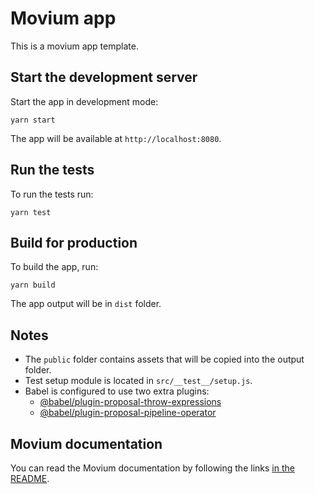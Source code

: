 # Movium app

This is a movium app template.

## Start the development server

Start the app in development mode:

```shell
yarn start
```

The app will be available at `http://localhost:8080`.

## Run the tests

To run the tests run:

```shell
yarn test
```

## Build for production

To build the app, run:

```shell
yarn build
```

The app output will be in `dist` folder.

## Notes

- The `public` folder contains assets that will be copied into the output 
  folder.
- Test setup module is located in `src/__test__/setup.js`.
- Babel is configured to use two extra plugins:
  - [@babel/plugin-proposal-throw-expressions](https://babeljs.io/docs/en/babel-plugin-proposal-throw-expressions)
  - [@babel/plugin-proposal-pipeline-operator](https://babeljs.io/docs/en/babel-plugin-proposal-pipeline-operator)

## Movium documentation

You can read the Movium documentation by following the links [in the 
README](https://github.com/foxbunny/movium/blob/master/README.md).

